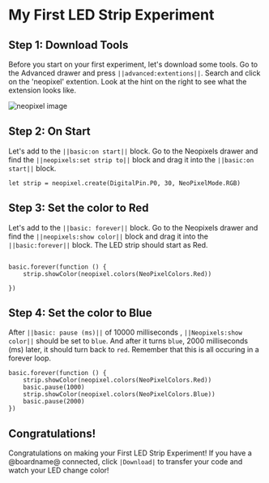 
# My First LED Strip Experiment

## Step 1: Download Tools 
Before you start on your first experiment, let's download some tools.
Go to the Advanced drawer and press ``||advanced:extentions||``. Search and click on the 'neopixel' extention.
Look at the hint on the right to see what the extension looks like. 

![neopixel image](https://user-images.githubusercontent.com/46551376/85745582-ceacb080-b6d3-11ea-96b2-48aca7aaf921.png)

## Step 2: On Start
Let's add to the ``||basic:on start||`` block. Go to the Neopixels drawer and find the 
``||neopixels:set strip to||`` block and drag it into the ``||basic:on start||`` block.

```blocks
let strip = neopixel.create(DigitalPin.P0, 30, NeoPixelMode.RGB)

```
## Step 3: Set the color to Red
Let's add to the ``||basic: forever||`` block. Go to the Neopixels drawer and find the 
``||neopixels:show color||`` block and drag it into the ``||basic:forever||`` block.
The LED strip should start as Red.
```blocks

basic.forever(function () {
    strip.showColor(neopixel.colors(NeoPixelColors.Red))

})
```

## Step 4: Set the color to Blue
After ``||basic: pause (ms)||`` of 10000 milliseconds , ``||Neopixels:show color||`` should be set to ``blue``. 
And after it turns ``blue``, 2000 milliseconds (ms) later, it should turn back to ``red``. 
Remember that this is all occuring in a forever loop.

```blocks
basic.forever(function () {
    strip.showColor(neopixel.colors(NeoPixelColors.Red))
    basic.pause(1000)
    strip.showColor(neopixel.colors(NeoPixelColors.Blue))
    basic.pause(2000)
})
```
## Congratulations!
Congratulations on making your First LED Strip Experiment!
If you have a @boardname@ connected, click ``|Download|`` to transfer your code and watch your LED change color!




